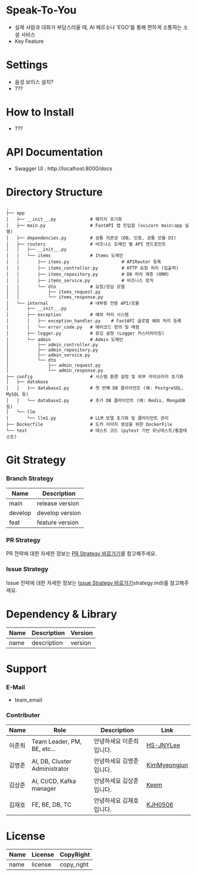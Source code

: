 # Speak-To-You
- 실제 사람과 대화가 부담스러울 때, AI 페르소나 'EGO'를 통해 편하게 소통하는 소셜 서비스
- Key Feature

# Settings
- 음성 보이스 설치?
- ???

# How to Install
- ???

# API Documentation
- Swagger UI : http://localhost:8000/docs

# Directory Structure
```
.
├── app
│   ├── __init__.py			    # 패키지 초기화
│   ├── main.py			        # FastAPI 앱 진입점 (uvicorn main:app 실행)
│   ├── dependencies.py		    # 공통 의존성 (DB, 인증, 공통 모듈 DI)
│   ├── routers			        # 비즈니스 도메인 별 API 엔드포인트
│   │   ├── __init__.py
│   │   └── items			    # Items 도메인
│   │	    ├── items.py		            # APIRouter 등록
│   │	    ├── items_controller.py	        # HTTP 요청 처리 (입출력)
│   │	    ├── items_repository.py	        # DB 처리 계층 (ORM)
│   │       ├── items_service.py	        # 비즈니스 로직
│   │	    └── dto			    # 요청/응답 모델
│   │		    ├── items_request.py
│   │		    └── items_response.py
│   └── internal				# 내부용 전용 API/모듈
│		├── __init__.py
│		├── exception			# 예외 처리 시스템
│		│	├── exception_handler.py	# FastAPI 글로벌 예외 처리 등록
│		│	└── error_code.py	# 에러코드 정의 및 매핑
│		├── logger.py			# 로깅 설정 (Logger 커스터마이징)
│		└── admin			    # Admin 도메인
│			├── admin_controller.py
│			├── admin_repository.py
│	   		├── admin_service.py
│			└── dto
│				├── admin_request.py
│				└── admin_response.py
├── config                      # 시스템 환경 설정 및 외부 라이브러리 초기화
│	├── database
│	│	├── database1.py		# 첫 번째 DB 클라이언트 (예: PostgreSQL, MySQL 등)
│	│	└── database2.py		# 추가 DB 클라이언트 (예: Redis, MongoDB 등)
│	└── llm
│		└── llm1.py			    # LLM 모델 초기화 및 클라이언트 관리
├── Dockerfile					# 도커 이미지 생성을 위한 DockerFile
└── test					    # 테스트 코드 (pytest 기반 유닛테스트/통합테스트)
```

# Git Strategy
### Branch Strategy
| Name    | Description      |
|---------|------------------|
| main    | release version  |
| develop | develop version  |
| feat    | feature version  |

### PR Strategy
PR 전략에 대한 자세한 정보는 [PR Strategy 바로가기](docs/pr_strategy.md)를 참고해주세요.

### Issue Strategy
Issue 전략에 대한 자세한 정보는 [Issue Strategy 바로가기](docs/issue)strategy.md)를 참고해주세요.

# Dependency & Library
|Name|Description|Version|
|---|---|---|
|name|description|version|

# Support
### E-Mail
- team_email

### Contributer
| Name | Role                          | Description   | Link                                      |
|-----|-------------------------------|---------------|-------------------------------------------|
| 이준희 | Team Leader, PM, BE, etc...   | 안녕하세요 이준희입니다. | [HS-JNYLee](https://github.com/HS-JNYLee) |
| 김명준 | AI, DB, Cluster Administrator | 안녕하세요 김명준입니다. | [KimMyeongjun](https://github.com/gomj-repo)     |
| 김상준 | AI, CI/CD, Kafka manager      | 안녕하세요 김상준입니다. | [Keem](https://github.com/6-keem)     |
| 김재호 | FE, BE, DB, TC                | 안녕하세요 김재호입니다. | [KJH0506](https://github.com/KJH0506)     |

# License
|Name|License|CopyRight|
|---|---|---|
|name|license|copy_right|